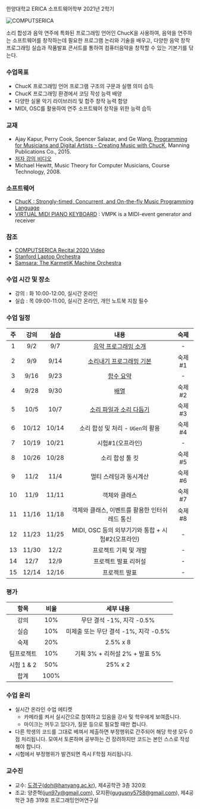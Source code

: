 한양대학교 ERICA 소프트웨어학부 2021년 2학기

![COMPUTSERICA](https://i.imgur.com/3A8uLLH.png)

소리 합성과 음악 연주에 특화된 프로그래밍 언어인 ChucK을 사용하여, 음악을 연주하는 소프트웨어를 창작하는데 필요한 프로그램 논리와 기술을 배우고, 다양한 음악 창작 프로그래밍 실습과 작품발표 콘서트를 통하여 컴퓨터음악을 창작할 수 있는 기본기를 닦는다.

### 수업목표

-	ChucK 프로그래밍 언어 프로그램 구조의 구문과 실행 의미 습득
-	ChucK 프로그래밍 환경에서 코딩 작성 능력 배양
-	다양한 실물 악기 라이브러리 및 합주 창작 능력 함양
-	MIDI, OSC를 활용하여 연주 소프트웨어 창작을 위한 능력 습득

### 교재

-	Ajay Kapur, Perry Cook, Spencer Salazar, and Ge Wang, [Programming for Musicians and Digital Artists - Creating Music with ChucK](https://www.manning.com/books/programming-for-musicians-and-digital-artists), Manning Publications Co., 2015.
-	[저자 강의 비디오](https://www.kadenze.com/courses/introduction-to-programming-for-musicians-and-digital-artists/info)
-	Michael Hewitt, Music Theory for Computer Musicians, Course Technology, 2008.

### 소프트웨어

-	[ChucK : Strongly-timed, Concurrent, and On-the-fly Music Programming Language](https://chuck.cs.princeton.edu/)
-	[VIRTUAL MIDI PIANO KEYBOARD](http://vmpk.sourceforge.net/) : VMPK is a MIDI-event generator and receiver

### 참조

-   [COMPUTSERICA Recital 2020 Video](https://youtu.be/Z_QCXaJ7Z0E)
-	[Stanford Laptop Orchestra](http://slork.stanford.edu/)
-	[Samsara: The KarmetiK Machine Orchestra](https://www.facebook.com/karmetik/videos/10153588268247091/)

### 수업 시간 및 장소

-	강의 : 화 10:00-12:00, 실시간 온라인 
-	실습 : 목 09:00-11:00, 실시간 온라인, 개인 노트북 지참 필수

### 수업 일정

| 주 | 강의 | 실습 | 내용 | 숙제 |
|:--:|:--:|:--:|:--:|:--:|
| 1  | 9/2 | 9/7 | [음악 프로그래밍 소개](notes/notes01.md)  | \- |
| 2  | 9/9 | 9/14 | [소리내기 프로그래밍 기본](notes/notes02.md) | 숙제#1 |
| 3  | 9/16 | 9/23 | [함수 요약](notes/notes03.md) | \- |
| 4  | 9/28 | 9/30 | [배열](notes/notes04.md) | 숙제#2 |
| 5  | 10/5 | 10/7 | [소리 파일과 소리 다듬기](notes/notes05.md) | 숙제#3 |
| 6  | 10/12 | 10/14 | 소리 합성 및 처리 - `UGen`의 활용 | 숙제#4 |
| 7  | 10/19 | 10/21 | 시험#1(오프라인) | \- |
| 8  | 10/26 | 10/28 | 소리 합성 툴 킷 | 숙제#5 |
| 9  | 11/2 | 11/4 | 멀티 스레딩과 동시계산 | 숙제#6 |
| 10 | 11/9 | 11/11 | 객체와 클래스 | 숙제#7 |
| 11 | 11/16 | 11/18 | 객체와 클래스, 이벤트를 활용한 인터쉬레드 통신 | 숙제#8 |
| 12 | 11/23 | 11/25 | MIDI, OSC 등의 외부기기와 통합 + 시험#2(오프라인) | \- |
| 13 | 11/30 | 12/2 | 프로젝트 기획 및 개발 | \- |
| 14 | 12/7 | 12/9 | 프로젝트 발표 리허설 | \- |
| 15 | 12/14 | 12/16 | 프로젝트 발표 | \- |


### 평가

| 항목 | 비율 | 세부 내용 |
|:---:|:---:|:---:|
| 강의 | 10% | 무단 결석 -1%, 지각 -0.5% |
| 실습 | 10% | 미제출 또는 무단 결석 -1%, 지각 -0.5% |
| 숙제 | 20% | 2.5% x 8 |
| 팀프로젝트 | 10% | 기획 3% + 리허설 2% + 발표 5% |
| 시험 1 & 2 | 50% | 25% x 2 |
| 합계 | 100% |  |

### 수업 윤리

- 실시간 온라인 수업 에티켓 
  - 카메라를 켜서 실시간으로 참여하고 있음을 강사 및 학우에게 보여줍니다.
  - 마이크는 꺼두고 있다가, 질문 등으로 필요할 때만 켭니다.
- 다른 학생의 코드를 그대로 베껴서 제출하면 부정행위로 간주되어 해당 학생 모두 0점 처리됩니다. 모여서 토론하며 공부하는 건 장려하지만 코드는 본인 스스로 작성해야 합니다.
- 시험에서 부정행위가 발견되면 즉시 F학점 처리됩니다.

### 교수진

- 교수: [도경구](http://doggzone.github.io/home)(doh@hanyang.ac.kr), 제4공학관 3층 320호
- 조교: 양준혁(jun97y@gmail.com), 모지환(gugusny5758@gmail.com), 제4공학관 3층 319호 프로그래밍언어연구실
